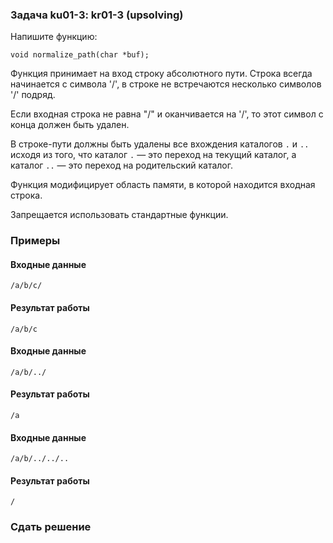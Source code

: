 ### Задача ku01-3: kr01-3 (upsolving)

Напишите функцию:

    void normalize_path(char *buf);

Функция принимает на вход строку абсолютного пути. Строка всегда
начинается с символа '/', в строке не встречаются несколько символов '/'
подряд.

Если входная строка не равна "/" и оканчивается на '/', то этот символ с
конца должен быть удален.

В строке-пути должны быть удалены все вхождения каталогов `.` и `..`
исходя из того, что каталог `.` — это переход на текущий каталог, а
каталог `..` — это переход на родительский каталог.

Функция модифицирует область памяти, в которой находится входная строка.

Запрещается использовать стандартные функции.

### Примеры

#### Входные данные

    /a/b/c/

#### Результат работы

    /a/b/c

#### Входные данные

    /a/b/../

#### Результат работы

    /a

#### Входные данные

    /a/b/../../..

#### Результат работы

    /

### Сдать решение
